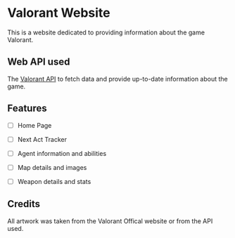 # Valorant Website

This is a website dedicated to providing information about the game Valorant.

## Web API used

The [Valorant API](https://valorant-api.com/) to fetch data and provide up-to-date information about the game.

## Features

- [ ] Home Page
- [ ] Next Act Tracker
- [ ] Agent information and abilities
- [ ] Map details and images
- [ ] Weapon details and stats



## Credits

All artwork was taken from the Valorant Offical website or from the API used.

